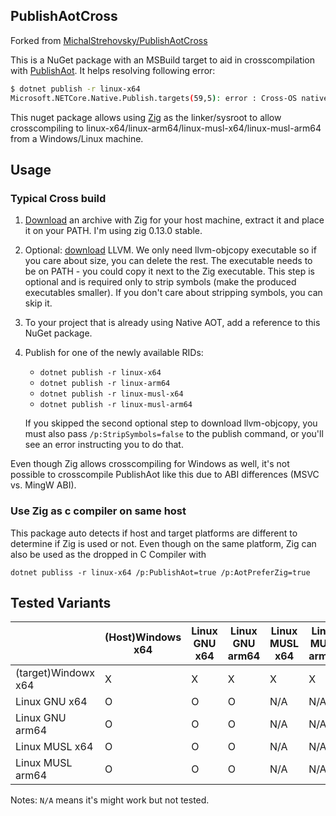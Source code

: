 PublishAotCross
---

Forked from [MichalStrehovsky/PublishAotCross](https://github.com/MichalStrehovsky/PublishAotCross "")

This is a NuGet package with an MSBuild target to aid in crosscompilation with [PublishAot](https://learn.microsoft.com/en-us/dotnet/core/deploying/native-aot/). It helps resolving following error:

```sh
$ dotnet publish -r linux-x64
Microsoft.NETCore.Native.Publish.targets(59,5): error : Cross-OS native compilation is not supported.
```

This nuget package allows using [Zig](https://ziglang.org/) as the linker/sysroot to allow crosscompiling to linux-x64/linux-arm64/linux-musl-x64/linux-musl-arm64 from a Windows/Linux machine.

## Usage

### Typical Cross build

1. [Download](https://ziglang.org/download/) an archive with Zig for your host machine, extract it and place it on your PATH. I'm using zig 0.13.0 stable.

2. Optional: [download](https://releases.llvm.org/) LLVM. We only need llvm-objcopy executable so if you care about size, you can delete the rest. The executable needs to be on PATH - you could copy it next to the Zig executable. This step is optional and is required only to strip symbols (make the produced executables smaller). If you don't care about stripping symbols, you can skip it.

3. To your project that is already using Native AOT, add a reference to this NuGet package.

4. Publish for one of the newly available RIDs:
    * `dotnet publish -r linux-x64`
    * `dotnet publish -r linux-arm64`
    * `dotnet publish -r linux-musl-x64`
    * `dotnet publish -r linux-musl-arm64`

    If you skipped the second optional step to download llvm-objcopy, you must also pass `/p:StripSymbols=false` to the publish command, or you'll see an error instructing you to do that.

Even though Zig allows crosscompiling for Windows as well, it's not possible to crosscompile PublishAot like this due to ABI differences (MSVC vs. MingW ABI).

### Use Zig as c compiler on same host

This package auto detects if host and target platforms are different to determine if Zig is used or not. Even though on the same platform, Zig can also be used as the dropped in C Compiler with

```
dotnet publiss -r linux-x64 /p:PublishAot=true /p:AotPreferZig=true
```

## Tested Variants

|                    |(Host)Windows x64|Linux GNU x64|Linux GNU arm64|Linux MUSL x64|Linux MUSL arm64|
|--------------------|-----------------|-------------|---------------|--------------|----------------|
|(target)Windowx x64 |X                |X            |X              |X             |X               |
|Linux GNU x64       |O                |O            |O              |N/A           |N/A             |
|Linux GNU arm64     |O                |O            |O              |N/A           |N/A             |
|Linux MUSL x64      |O                |O            |O              |N/A           |N/A             |
|Linux MUSL arm64    |O                |O            |O              |N/A           |N/A             |

Notes: `N/A` means it's might work but not tested.